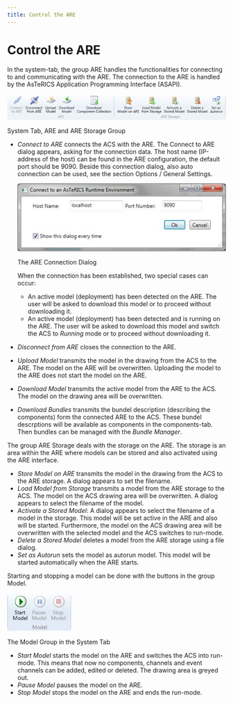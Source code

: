 ```yaml
---
title: Control the ARE
---
```


# Control the ARE

In the system-tab, the group ARE handles the functionalities for connecting to and communicating with the ARE. The connection to the ARE is handled by the AsTeRICS Application Programming Interface (ASAPI).

![Screenshot: System Tab, ARE and ARE Storage Group](./img/are_and_are_storage_group.png "Screenshot: System Tab, ARE and ARE Storage Group")

System Tab, ARE and ARE Storage Group

*   _Connect to ARE_ connects the ACS with the ARE. The Connect to ARE dialog appears, asking for the connection data. The host name (IP-address of the host) can be found in the ARE configuration, the default port should be 9090. Beside this connection dialog, also auto connection can be used, see the section Options / General Settings.
    
    ![Screenshot: The ARE Connection Dialog](./img/are_connection_dialog.jpg "Screenshot: The ARE Connection Dialog")
    
    The ARE Connection Dialog
    
    When the connection has been established, two special cases can occur:
    *   An active model (deployment) has been detected on the ARE. The user will be asked to download this model or to proceed without downloading it.
    *   An active model (deployment) has been detected and is running on the ARE. The user will be asked to download this model and switch the ACS to _Running_ mode or to proceed without downloading it.
*   _Disconnect from ARE_ closes the connection to the ARE.
*   _Upload Model_ transmits the model in the drawing from the ACS to the ARE. The model on the ARE will be overwritten. Uploading the model to the ARE does not start the model on the ARE.
*   _Download Model_ transmits the active model from the ARE to the ACS. The model on the drawing area will be overwritten.
*   _Download Bundles_ transmits the bundel description (describing the components) form the connected ARE to the ACS. These bundel descrptions will be available as components in the components-tab. Then bundles can be managed with the _Bundle Manager_.

The group ARE Storage deals with the storage on the ARE. The storage is an area within the ARE where models can be stored and also activated using the ARE interface.

*   _Store Model on ARE_ transmits the model in the drawing from the ACS to the ARE storage. A dialog appears to set the filename.
*   _Load Model from Storage_ transmits a model from the ARE storage to the ACS. The model on the ACS drawing area will be overwritten. A dialog appears to select the filename of the model.
*   _Activate a Stored Model_: A dialog appears to select the filename of a model in the storage. This model will be set active in the ARE and also will be started. Furthermore, the model on the ACS drawing area will be overwritten with the selected model and the ACS switches to run-mode.
*   _Delete a Stored Model_ deletes a model from the ARE storage using a file dialog.
*   _Set as Autorun_ sets the model as autorun model. This model will be started automatically when the ARE starts.

Starting and stopping a model can be done with the buttons in the group Model.

![Screenshot: The Model Group in the System Tab](./img/model_group_in_system_tab.jpg "Screenshot: The Model Group in the System Tab")

The Model Group in the System Tab

*   _Start Model_ starts the model on the ARE and switches the ACS into run-mode. This means that now no components, channels and event channels can be added, edited or deleted. The drawing area is greyed out.
*   _Pause Model_ pauses the model on the ARE.
*   _Stop Model_ stops the model on the ARE and ends the run-mode.